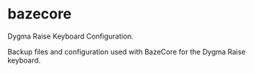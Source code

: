 # bazecore
Dygma Raise Keyboard Configuration.

Backup files and configuration used with BazeCore for the Dygma Raise keyboard.

